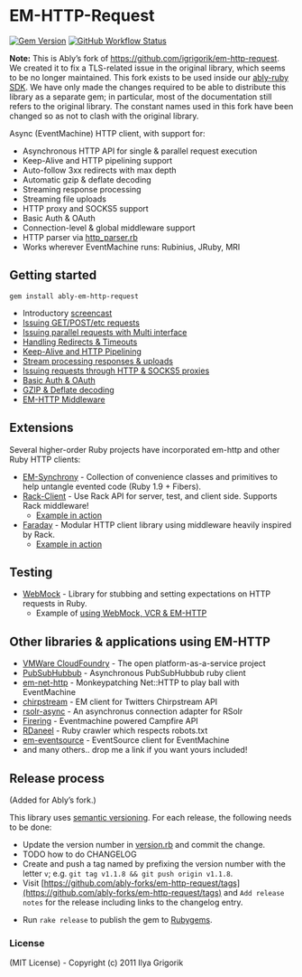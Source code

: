 # EM-HTTP-Request 

[![Gem Version](https://badge.fury.io/rb/ably-em-http-request.svg)](http://rubygems.org/gems/ably-em-http-request)
[![GitHub Workflow Status](https://img.shields.io/github/actions/workflow/status/ably-forks/em-http-request/ci.yml)](https://github.com/ably-forks/em-http-request/actions/workflows/ci.yml)

**Note:** This is Ably’s fork of https://github.com/igrigorik/em-http-request. We created it to fix a TLS-related issue in the original library, which seems to be no longer maintained. This fork exists to be used inside our [ably-ruby SDK](https://github.com/ably/ably-ruby). We have only made the changes required to be able to distribute this library as a separate gem; in particular, most of the documentation still refers to the original library. The constant names used in this fork have been changed so as not to clash with the original library.

Async (EventMachine) HTTP client, with support for:

- Asynchronous HTTP API for single & parallel request execution
- Keep-Alive and HTTP pipelining support
- Auto-follow 3xx redirects with max depth
- Automatic gzip & deflate decoding
- Streaming response processing
- Streaming file uploads
- HTTP proxy and SOCKS5 support
- Basic Auth & OAuth
- Connection-level & global middleware support
- HTTP parser via [http_parser.rb](https://github.com/tmm1/http_parser.rb)
- Works wherever EventMachine runs: Rubinius, JRuby, MRI

## Getting started

    gem install ably-em-http-request

- Introductory [screencast](http://everburning.com/news/eventmachine-screencast-em-http-request)
- [Issuing GET/POST/etc requests](https://github.com/igrigorik/em-http-request/wiki/Issuing-Requests)
- [Issuing parallel requests with Multi interface](https://github.com/igrigorik/em-http-request/wiki/Parallel-Requests)
- [Handling Redirects & Timeouts](https://github.com/igrigorik/em-http-request/wiki/Redirects-and-Timeouts)
- [Keep-Alive and HTTP Pipelining](https://github.com/igrigorik/em-http-request/wiki/Keep-Alive-and-HTTP-Pipelining)
- [Stream processing responses & uploads](https://github.com/igrigorik/em-http-request/wiki/Streaming)
- [Issuing requests through HTTP & SOCKS5 proxies](https://github.com/igrigorik/em-http-request/wiki/Proxy)
- [Basic Auth & OAuth](https://github.com/igrigorik/em-http-request/wiki/Basic-Auth-and-OAuth)
- [GZIP & Deflate decoding](https://github.com/igrigorik/em-http-request/wiki/Compression)
- [EM-HTTP Middleware](https://github.com/igrigorik/em-http-request/wiki/Middleware)

## Extensions

Several higher-order Ruby projects have incorporated em-http and other Ruby HTTP clients:

- [EM-Synchrony](https://github.com/igrigorik/em-synchrony) - Collection of convenience classes and primitives to help untangle evented code (Ruby 1.9 + Fibers).
- [Rack-Client](https://github.com/halorgium/rack-client) - Use Rack API for server, test, and client side. Supports Rack middleware!
    - [Example in action](https://gist.github.com/802391)
- [Faraday](https://github.com/lostisland/faraday) - Modular HTTP client library using middleware heavily inspired by Rack.
    - [Example in action](https://gist.github.com/802395)

## Testing

- [WebMock](https://github.com/bblimke/webmock) - Library for stubbing and setting expectations on HTTP requests in Ruby.
    - Example of [using WebMock, VCR & EM-HTTP](https://gist.github.com/802553)

## Other libraries & applications using EM-HTTP

- [VMWare CloudFoundry](https://github.com/cloudfoundry) - The open platform-as-a-service project
- [PubSubHubbub](https://github.com/igrigorik/PubSubHubbub) - Asynchronous PubSubHubbub ruby client
- [em-net-http](https://github.com/jfairbairn/em-net-http) - Monkeypatching Net::HTTP to play ball with EventMachine
- [chirpstream](https://github.com/joshbuddy/chirpstream) - EM client for Twitters Chirpstream API
- [rsolr-async](https://github.com/mwmitchell/rsolr-async) - An asynchronus connection adapter for RSolr
- [Firering](https://github.com/EmmanuelOga/firering) - Eventmachine powered Campfire API
- [RDaneel](https://github.com/hasmanydevelopers/RDaneel) - Ruby crawler which respects robots.txt
- [em-eventsource](https://github.com/AF83/em-eventsource) - EventSource client for EventMachine
- and many others.. drop me a link if you want yours included!

## Release process

(Added for Ably’s fork.)

This library uses [semantic versioning](http://semver.org/). For each release, the following needs to be done:

- Update the version number in [version.rb](./lib/em-http-request/vesrion.rb) and commit the change.
- TODO how to do CHANGELOG
- Create and push a tag named by prefixing the version number with the letter `v`; e.g. `git tag v1.1.8 && git push origin v1.1.8`.
- Visit [https://github.com/ably-forks/em-http-request/tags](https://github.com/ably-forks/em-http-request/tags) and `Add release notes` for the release including links to the changelog entry.
* Run `rake release` to publish the gem to [Rubygems](https://rubygems.org/gems/ably-em-http-request).

### License

(MIT License) - Copyright (c) 2011 Ilya Grigorik
